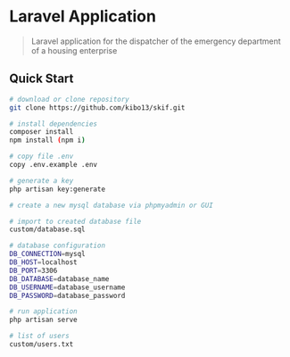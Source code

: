 # Laravel Application

> Laravel application for the dispatcher of the emergency department of a housing enterprise

## Quick Start

```bash
# download or clone repository
git clone https://github.com/kibo13/skif.git

# install dependencies
composer install
npm install (npm i)

# copy file .env
copy .env.example .env

# generate a key
php artisan key:generate

# create a new mysql database via phpmyadmin or GUI

# import to created database file
custom/database.sql

# database configuration
DB_CONNECTION=mysql
DB_HOST=localhost
DB_PORT=3306
DB_DATABASE=database_name
DB_USERNAME=database_username
DB_PASSWORD=database_password

# run application
php artisan serve

# list of users
custom/users.txt
```
